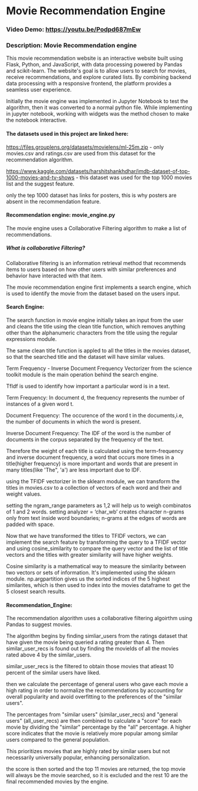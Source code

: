 # Movie Recommendation Engine
### Video Demo:  https://youtu.be/Podpd687mEw
### Description: Movie Recommendation engine

This movie recommendation website is an interactive website built using Flask, Python, and JavaScript, with data processing powered by Pandas and scikit-learn. The website's goal is to allow users to search for movies, receive recommendations, and explore curated lists. By combining backend data processing with a responsive frontend, the platform provides a seamless user experience.

Initially the movie engine was implemented in Jupyter Notebook to test the algorithm, then it was converted to a normal python file. While implementing in jupyter notebook, working with widgets was the method chosen to make the notebook interactive.

#### The datasets used in this project are linked here:

https://files.grouplens.org/datasets/movielens/ml-25m.zip - only movies.csv and ratings.csv are used from this dataset for the recommendation algorithm.

https://www.kaggle.com/datasets/harshitshankhdhar/imdb-dataset-of-top-1000-movies-and-tv-shows - this dataset was used for the top 1000 movies list and the suggest feature.

only the tep 1000 dataset has links for posters, this is why posters are absent in the recommendation feature.

#### Recommendation engine: movie_engine.py

The movie engine uses a Collaborative Filtering algorithm to make a list of recommendations.

##### What is collaborative Filtering?

Collaborative filtering is an information retrieval method that recommends items to users based on how other users with similar preferences and behavior have interacted with that item.

The movie recommendation engine first implements a search engine, which is used to identify the movie from the dataset based on the users input.

#### Search Engine:

The search function in movie engine initially takes an input from the user and cleans the title using the clean title function, which removes anything other than the alphanumeric characters from the title using the regular expressions module.

The same clean title function is appled to all the titles in the movies dataset, so that the searched title and the dataset will have similar values.

Term Frequency - Inverse Document Frequency Vectorizer from the science toolkit module is the main operation behind the search engine.

TfIdf is used to identify how important a particular word is in a text.

Term Frequency: In document d, the frequency represents the number of instances of a given word t.

Document Frequency: The occurence of the word t in the documents,i.e, the number of documents in which the word is present.

Inverse Document Frequency: The IDF of the word is the number of documents in the corpus separated by the frequency of the text.

Therefore the weight of each title is calculated using the term-frequency and inverse document frequency, a word that occurs more times in a title(higher frequency) is more important and words that are present in many titles(like 'The", 'a') are less important due to IDF.

using the TFIDF vectorizer in the sklearn module, we can transform the titles in movies.csv to a collection of vectors of each word and their and weight values.

setting the ngram_range parameters as 1,2 will help us to weigh combinatos of 1 and 2 words. setting analyzer = ‘char_wb’ creates character n-grams only from text inside word boundaries; n-grams at the edges of words are padded with space.

Now that we have transformed the titles to TFIDF vectors, we can implement the search feature by transforming the query to a TFIDF vector and using cosine_similarity to compare the query vector and the list of title vectors and the titles with greater similarity will have higher weights.

Cosine similarity is a mathematical way to measure the similarity between two vectors or sets of information. It's implemented using the sklearn module.
np.argpartition gives us the sorted indices of the 5 highest similarites, which is then used to index into the movies dataframe to get the 5 closest search results.

#### Recommendation_Engine:

The recommendation algorithm uses a collaborative filtering algoirthm using Pandas to suggest movies.

The algorithm begins by finding simliar_users from the ratings dataset that have given the movie being queried a rating greater than 4.
Then similar_user_recs is found out by finding the movieIds of all the movies rated above 4 by the similar_users.

similar_user_recs is the filtered to obtain those movies that atleast 10 percent of the similar users have liked.

then we calculate the percentage of general users who gave each movie a high rating in order to normalize the recommendations by accounting for overall popularity and avoid overfitting to the preferences of the "similar users".

The percentages from "similar users" (similar_user_recs) and "general users" (all_user_recs) are then combined to calculate a "score" for each movie by dividing the "similar" percentage by the "all" percentage.
A higher score indicates that the movie is relatively more popular among similar users compared to the general population.

This prioritizes movies that are highly rated by similar users but not necessarily universally popular, enhancing personalization.

the score is then sorted and the top 11 movies are returned, the top movie will always be the movie searched, so it is excluded and the rest 10 are the final recommended movies by the engine.









